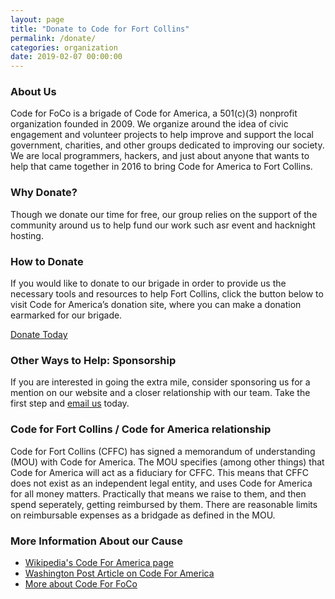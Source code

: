 ```yaml
---
layout: page
title: "Donate to Code for Fort Collins"
permalink: /donate/
categories: organization
date: 2019-02-07 00:00:00
---
```


### About Us
Code for FoCo is a brigade of Code for America, a 501(c)(3) nonprofit organization founded in 2009. We organize around the idea of civic engagement and volunteer projects to help improve and support the local government, charities, and other groups dedicated to improving our society. We are local programmers, hackers, and just about anyone that wants to help that came together in 2016 to bring Code for America to Fort Collins.

### Why Donate?
Though we donate our time for free, our group relies on the support of the community around us to help fund our work such asr event and hacknight hosting.

### How to Donate
If you would like to donate to our brigade in order to provide us the necessary tools and resources to help Fort Collins, click the button below to visit Code for America’s donation site, where you can make a donation earmarked for our brigade.

<a href="https://secure.codeforamerica.org/page/contribute/default?brigade=Fort%20Collins" class="btn btn-lg btn--call-to-action">Donate Today</a>

### Other Ways to Help: Sponsorship
If you are interested in going the extra mile, consider sponsoring us for a mention on our website and a closer relationship with our team. Take the first step and
<a href="mailto:sponsors@codeforfoco.org">email us</a> today.

### Code for Fort Collins / Code for America relationship
Code for Fort Collins (CFFC) has signed a memorandum of understanding (MOU) with Code for America. The MOU specifies (among other things) that Code for America will act as a fiduciary for CFFC. This means that CFFC does not exist as an independent legal entity, and uses Code for America for all money matters. Practically that means we raise to them, and then spend seperately, getting reimbursed by them. There are reasonable limits on reimbursable expenses as a bridgade as defined in the MOU.

### More Information About our Cause
- <a href="https://en.wikipedia.org/wiki/Code_for_America">Wikipedia's Code For America page</a>
- <a href="https://www.washingtonpost.com/national/on-innovations/code-for-america-an-elegant-solution-for-government-it-problems/2011/12/16/gIQAXrIu2O_story.html">Washington Post Article on Code For America</a>
- <a href="https://www.codeforamerica.org/about-us">More about Code For FoCo</a>
